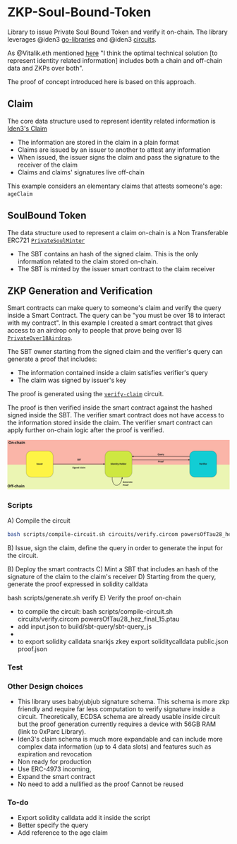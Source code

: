 # ZKP-Soul-Bound-Token

Library to issue Private Soul Bound Token and verify it on-chain. 
The library leverages @iden3 [go-libraries](https://github.com/iden3/go-iden3-core) and @iden3 [circuits](https://github.com/iden3/circuits).

As @Vitalik.eth mentioned [here](https://twitter.com/VitalikButerin/status/1530265766032838656?s=20&t=hNyxz5KEaL1cW5crxj01Rw) "I think the optimal technical solution [to represent identity related information] includes both a chain and off-chain data and ZKPs over both".

The proof of concept introduced here is based on this approach. 

## Claim

The core data structure used to represent identity related information is [Iden3's Claim](https://docs.iden3.io/protocol/claims-structure/)

- The information are stored in the claim in a plain format
- Claims are issued by an issuer to another to attest any information
- When issued, the issuer signs the claim and pass the signature to the receiver of the claim
- Claims and claims' signatures live off-chain

This example considers an elementary claims that attests someone's age: `ageClaim`

## SoulBound Token

The data structure used to represent a claim on-chain is a Non Transferable ERC721 [`PrivateSoulMinter`](./contracts/contracts/PrivateSoulMinter.sol)

- The SBT contains an hash of the signed claim. This is the only information related to the claim stored on-chain.
- The SBT is minted by the issuer smart contract to the claim receiver 

## ZKP Generation and Verification

Smart contracts can make query to someone's claim and verify the query inside a Smart Contract. The query can be "you must be over 18 to interact with my contract". In this example I created a smart contract that gives access to an airdrop only to people that prove being over 18 [`PrivateOver18Airdrop`](./contracts/contracts/PrivateOver18Airdrop.sol).

The SBT owner starting from the signed claim and the verifier's query can generate a proof that includes:

- The information contained inside a claim satisfies verifier's query
- The claim was signed by issuer's key

The proof is generated using the [`verify-claim`](./circuits/lib/verify-claim.circom) 
circuit.

The proof is then verified inside the smart contract against the hashed signed inside the SBT. The verifier smart contract does not have access to the information stored inside the claim. The verifier smart contract can apply further on-chain logic after the proof is verified.

![PrivateSBT](imgs/PrivateSBT.png "PrivateSBT")

### Scripts

A) Compile the circuit 

``` bash
bash scripts/compile-circuit.sh circuits/verify.circom powersOfTau28_hez_final_15.ptau
```

B) Issue, sign the claim, define the query in order to generate the input for the circuit. 


B) Deploy the smart contracts
C) Mint a SBT that includes an hash of the signature of the claim to the claim's receiver
D) Starting from the query, generate the proof expressed in solidity calldata

bash scripts/generate.sh verify
E) Verify the proof on-chain



- to compile the circuit: bash scripts/compile-circuit.sh circuits/verify.circom powersOfTau28_hez_final_15.ptau 
- add input.json to build/sbt-query/sbt-query_js
- 
- to export solidity calldata snarkjs zkey export soliditycalldata public.json proof.json

### Test

### Other Design choices

- This library uses babyjubjub signature schema. This schema is more zkp friendly and require far less computation to verify signature inside a circuit. Theoretically, ECDSA schema are already usable inside circuit but the proof generation currently requires a device with 56GB RAM (link to 0xParc Library).
- Iden3's claim schema is much more expandable and can include more complex data information (up to 4 data slots) and features such as expiration and revocation
- Non ready for production 
- Use ERC-4973 incoming, 
- Expand the smart contract
- No need to add a nullified as the proof Cannot be reused  

### To-do

- Export solidity calldata add it inside the script
- Better specify the query
- Add reference to the age claim